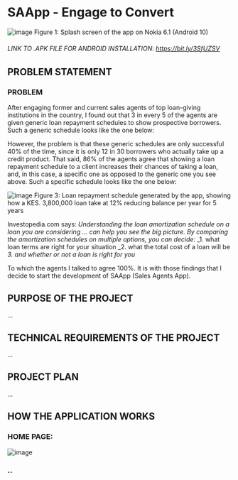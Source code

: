 # SAApp - Engage to Convert
![image](https://user-images.githubusercontent.com/91619206/192979810-d3fe2837-110f-45ed-aeb3-b7648a7d388d.png)
Figure 1: Splash screen of the app on Nokia 6.1 (Android 10)
###### LINK TO .APK FILE FOR ANDROID INSTALLATION: https://bit.ly/3SfUZSV

## PROBLEM STATEMENT
### PROBLEM
After engaging former and current sales agents of top loan-giving institutions in the country, I found out that 3 in every 5 of the agents are given generic loan repayment schedules to show prospective borrowers. Such a generic schedule looks like the one below:


However, the problem is that these generic schedules are only successful 40% of the time, since it is only 12 in 30 borrowers who actually take up a credit product. That said, 86% of the agents agree that showing a loan repayment schedule to a client increases their chances of taking a loan, and, in this case, a specific one as opposed to the generic one you see above. Such a specific schedule looks like the one below:

![image](https://user-images.githubusercontent.com/91619206/193045738-aaa26ba6-6bb5-4fb6-9598-942490e9ea1b.png)
Figure 3: Loan repayment schedule generated by the app, showing how a KES. 3,800,000 loan take at 12% reducing balance per year for 5 years

Investopedia.com says: _Understanding the loan amortization schedule on a loan you are considering ... can help you see the big picture. By comparing the amortization schedules on multiple options, you can decide:_
_1. what loan terms are right for your situation
_2. what the total cost of a loan will be
_3. and whether or not a loan is right for you_

To which the agents I talked to agree 100%. It is with those findings that I decide to start the development of SAApp (Sales Agents App).


## PURPOSE OF THE PROJECT
...

## TECHNICAL REQUIREMENTS OF THE PROJECT
...


## PROJECT PLAN
...

## HOW THE APPLICATION WORKS

### HOME PAGE:
![image](https://user-images.githubusercontent.com/91619206/192981335-584602e2-956d-4a67-9791-18164511de7f.png)

### ..
